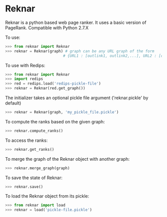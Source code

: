 Reknar
======

Reknar is a python based web page ranker. It uses a basic version of PageRank.
Compatible with Python 2.7.X

To use:
```Python
>>> from reknar import Reknar
>>> reknar = Reknar(graph) # graph can be any URL graph of the form 
						  # {URL1 : [outlink1, outlink2,...], URL2 : [outlink3,...],...}
```

To use with Redips:
```Python
>>> from reknar import Reknar
>>> import redips
>>> red = redips.load('redips-pickle-file')
>>> reknar = Reknar(red.get_graph())
```

The initializer takes an optional pickle file argument ('reknar.pickle' by default)
```Python
>>> reknar = Reknar(graph, 'my_pickle_file.pickle')
```

To compute the ranks based on the given graph:
```Python
>>> reknar.compute_ranks()
```

To access the ranks:
```Python
>>> reknar.get_ranks()
```

To merge the graph of the Reknar object with another graph:
```Python
>>> reknar.merge_graph(graph)
```

To save the state of Reknar:
```Python
>>> reknar.save()
```

To load the Reknar object from its pickle:
```Python
>>> from reknar import load
>>> reknar = load('pickle-file.pickle')
```

